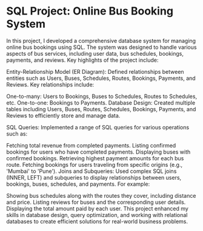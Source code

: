 # SQL Project: Online Bus Booking System

In this project, I developed a comprehensive database system for managing online bus bookings using SQL. The system was designed to handle various aspects of bus services, including user data, bus schedules, bookings, payments, and reviews. Key highlights of the project include:

Entity-Relationship Model (ER Diagram): Defined relationships between entities such as Users, Buses, Schedules, Routes, Bookings, Payments, and Reviews. Key relationships include:

One-to-many: Users to Bookings, Buses to Schedules, Routes to Schedules, etc.
One-to-one: Bookings to Payments.
Database Design: Created multiple tables including Users, Buses, Routes, Schedules, Bookings, Payments, and Reviews to efficiently store and manage data.

SQL Queries: Implemented a range of SQL queries for various operations such as:

Fetching total revenue from completed payments.
Listing confirmed bookings for users who have completed payments.
Displaying buses with confirmed bookings.
Retrieving highest payment amounts for each bus route.
Fetching bookings for users traveling from specific origins (e.g., 'Mumbai' to 'Pune').
Joins and Subqueries: Used complex SQL joins (INNER, LEFT) and subqueries to display relationships between users, bookings, buses, schedules, and payments. For example:

Showing bus schedules along with the routes they cover, including distance and price.
Listing reviews for buses and the corresponding user details.
Displaying the total amount paid by each user.
This project enhanced my skills in database design, query optimization, and working with relational databases to create efficient solutions for real-world business problems.

